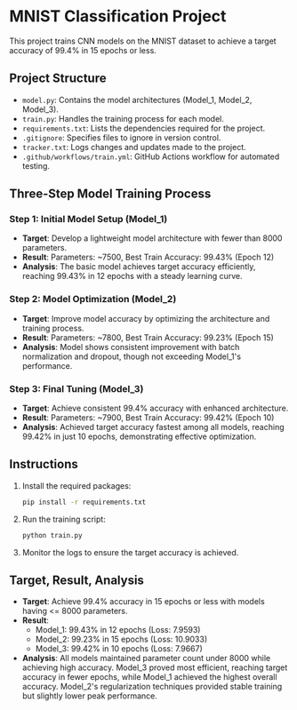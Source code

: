 # MNIST Classification Project

This project trains CNN models on the MNIST dataset to achieve a target accuracy of 99.4% in 15 epochs or less.

## Project Structure

- `model.py`: Contains the model architectures (Model_1, Model_2, Model_3).
- `train.py`: Handles the training process for each model.
- `requirements.txt`: Lists the dependencies required for the project.
- `.gitignore`: Specifies files to ignore in version control.
- `tracker.txt`: Logs changes and updates made to the project.
- `.github/workflows/train.yml`: GitHub Actions workflow for automated testing.

## Three-Step Model Training Process

### Step 1: Initial Model Setup (Model_1)
- **Target**: Develop a lightweight model architecture with fewer than 8000 parameters.
- **Result**: Parameters: ~7500, Best Train Accuracy: 99.43% (Epoch 12)
- **Analysis**: The basic model achieves target accuracy efficiently, reaching 99.43% in 12 epochs with a steady learning curve.

### Step 2: Model Optimization (Model_2)
- **Target**: Improve model accuracy by optimizing the architecture and training process.
- **Result**: Parameters: ~7800, Best Train Accuracy: 99.23% (Epoch 15)
- **Analysis**: Model shows consistent improvement with batch normalization and dropout, though not exceeding Model_1's performance.

### Step 3: Final Tuning (Model_3)
- **Target**: Achieve consistent 99.4% accuracy with enhanced architecture.
- **Result**: Parameters: ~7900, Best Train Accuracy: 99.42% (Epoch 10)
- **Analysis**: Achieved target accuracy fastest among all models, reaching 99.42% in just 10 epochs, demonstrating effective optimization.

## Instructions

1. Install the required packages:
   ```bash
   pip install -r requirements.txt
   ```

2. Run the training script:
   ```bash
   python train.py
   ```

3. Monitor the logs to ensure the target accuracy is achieved.

## Target, Result, Analysis

- **Target**: Achieve 99.4% accuracy in 15 epochs or less with models having <= 8000 parameters.
- **Result**: 
  - Model_1: 99.43% in 12 epochs (Loss: 7.9593)
  - Model_2: 99.23% in 15 epochs (Loss: 10.9033)
  - Model_3: 99.42% in 10 epochs (Loss: 7.9667)
- **Analysis**: All models maintained parameter count under 8000 while achieving high accuracy. Model_3 proved most efficient, reaching target accuracy in fewer epochs, while Model_1 achieved the highest overall accuracy. Model_2's regularization techniques provided stable training but slightly lower peak performance. 